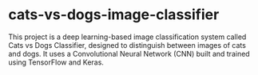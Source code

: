 # cats-vs-dogs-image-classifier
This project is a deep learning-based image classification system called Cats vs Dogs Classifier, designed to distinguish between images of cats and dogs. It uses a Convolutional Neural Network (CNN) built and trained using TensorFlow and Keras. 
